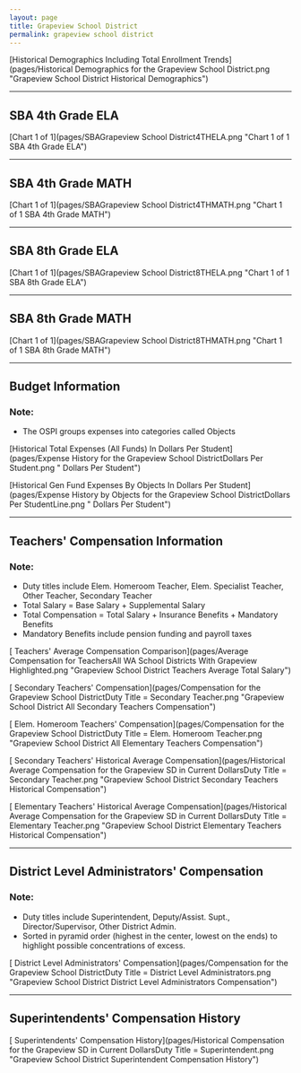 ```yaml
---
layout: page
title: Grapeview School District
permalink: grapeview school district
---
```



[Historical Demographics Including Total Enrollment Trends](pages/Historical Demographics for the Grapeview School District.png "Grapeview School District Historical Demographics")

___

## SBA 4th Grade ELA

[Chart 1 of 1](pages/SBAGrapeview School District4THELA.png "Chart 1 of 1 SBA 4th Grade ELA")


___

## SBA 4th Grade MATH

[Chart 1 of 1](pages/SBAGrapeview School District4THMATH.png "Chart 1 of 1 SBA 4th Grade MATH")


___

## SBA 8th Grade ELA

[Chart 1 of 1](pages/SBAGrapeview School District8THELA.png "Chart 1 of 1 SBA 8th Grade ELA")


___

## SBA 8th Grade MATH

[Chart 1 of 1](pages/SBAGrapeview School District8THMATH.png "Chart 1 of 1 SBA 8th Grade MATH")


___

## Budget Information
### Note:
- The OSPI groups expenses into categories called Objects

[Historical Total Expenses (All Funds) In Dollars Per Student](pages/Expense History for the Grapeview School DistrictDollars Per Student.png " Dollars Per Student")

[Historical Gen Fund Expenses By Objects In Dollars Per Student](pages/Expense History by Objects for the Grapeview School DistrictDollars Per StudentLine.png " Dollars Per Student")


___

## Teachers' Compensation Information
### Note:
- Duty titles include Elem. Homeroom Teacher, Elem. Specialist Teacher, Other Teacher, Secondary Teacher
- Total Salary = Base Salary + Supplemental Salary
- Total Compensation = Total Salary + Insurance Benefits + Mandatory Benefits
- Mandatory Benefits include pension funding and payroll taxes

[ Teachers' Average Compensation Comparison](pages/Average Compensation for TeachersAll WA School Districts With Grapeview Highlighted.png "Grapeview School District Teachers Average Total Salary")

[ Secondary Teachers' Compensation](pages/Compensation for the Grapeview School DistrictDuty Title = Secondary Teacher.png "Grapeview School District All Secondary Teachers Compensation")

[ Elem. Homeroom Teachers' Compensation](pages/Compensation for the Grapeview School DistrictDuty Title = Elem. Homeroom Teacher.png "Grapeview School District All Elementary Teachers Compensation")

[ Secondary Teachers' Historical Average Compensation](pages/Historical Average Compensation for the Grapeview SD in Current DollarsDuty Title = Secondary Teacher.png "Grapeview School District Secondary Teachers Historical Compensation")

[ Elementary Teachers' Historical Average Compensation](pages/Historical Average Compensation for the Grapeview SD in Current DollarsDuty Title = Elementary Teacher.png "Grapeview School District Elementary Teachers Historical Compensation")


___

## District Level Administrators' Compensation

### Note:
- Duty titles include Superintendent, Deputy/Assist. Supt., Director/Supervisor, Other District Admin.
- Sorted in pyramid order (highest in the center, lowest on the ends) to highlight possible concentrations of excess.

[ District Level Administrators' Compensation](pages/Compensation for the Grapeview School DistrictDuty Title = District Level Administrators.png "Grapeview School District District Level Administrators Compensation")


___

## Superintendents' Compensation History

[ Superintendents' Compensation History](pages/Historical Compensation for the Grapeview SD in Current DollarsDuty Title = Superintendent.png "Grapeview School District Superintendent Compensation History")

